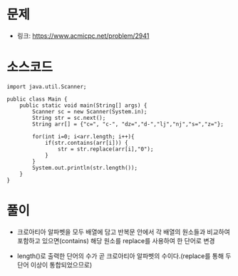 # 문제
- 링크: 
<https://www.acmicpc.net/problem/2941>

# 소스코드
```
import java.util.Scanner;

public class Main {
    public static void main(String[] args) {
        Scanner sc = new Scanner(System.in);
        String str = sc.next();
        String arr[] = {"c=", "c-", "dz=","d-","lj","nj","s=","z="};

        for(int i=0; i<arr.length; i++){
            if(str.contains(arr[i])) {
                str = str.replace(arr[i],"0");
            }
        }
        System.out.println(str.length());
    }
}

```
# 풀이
- 크로아티아 알파벳을 모두 배열에 담고 반복문 안에서 각 배열의 원소들과 비교하여 포함하고 있으면(contains) 해당 원소를 replace를 사용하여 한 단어로 변경

- length()로 출력한 단어의 수가 곧 크로아티아 알파벳의 수이다.(replace를 통해 두 단어 이상이 통합되었으므로)
